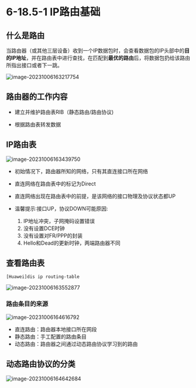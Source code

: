 # 6-18.5-1 IP路由基础

## 什么是路由

当路由器（或其他三层设备）收到一个IP数据包时，会查看数据包的IP头部中的**目的IP地址**，并在路由表中进行查找，在匹配到**最优的路由**后，将数据包扔给该路由所指出接口或者下一跳。

![image-20231006163217754](https://img.yatjay.top/md/image-20231006163217754.png)

## 路由器的工作内容

- 建立并维护路由表RIB（静态路由/路由协议)

- 根据路由表转发数据

## IP路由表

![image-20231006163439750](https://img.yatjay.top/md/image-20231006163439750.png)

- 初始情况下，路由器所知的网络，只有其直连接口所在网络
- 直连网络在路由表中的标记为Direct
- 直连网络出现在路由表中的前提，是该网络的接口物理及协议状态都UP

- 温馨提示∶接口UP，协议DOWN可能原因:
  1. IP地址冲突，子网掩码设置错误
  2. 没有设置DCE时钟
  3. 没有设置对FR/PPP的封装
  4. Hello和Dead的更新时钟，两端路由器不同

## 查看路由表

```shell
[Huawei]dis ip routing-table
```

![image-20231006163552877](https://img.yatjay.top/md/image-20231006163552877.png)

### 路由条目的来源

![image-20231006164616792](https://img.yatjay.top/md/image-20231006164616792.png)

- 直连路由：路由器本地接口所在网段
- 静态路由：手工配置的路由条目
- 动态路由：路由器之间通过动态路由协议学习到的路由

## 动态路由协议的分类

![image-20231006164642684](https://img.yatjay.top/md/image-20231006164642684.png)